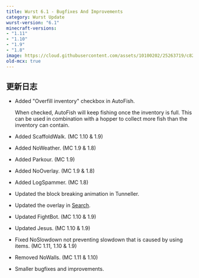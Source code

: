 ```yaml
---
title: Wurst 6.1 - Bugfixes And Improvements
category: Wurst Update
wurst-version: "6.1"
minecraft-versions:
- "1.11"
- "1.10"
- "1.9"
- "1.8"
image: https://cloud.githubusercontent.com/assets/10100202/25263719/c8264b00-2661-11e7-9ec1-7105cd1be256.jpg
old-mcx: true
---
```

## 更新日志

- Added "Overfill inventory" checkbox in AutoFish.

  When checked, AutoFish will keep fishing once the inventory is full. This can be used in combination with a hopper to collect more fish than the inventory can contain.

- Added ScaffoldWalk. (MC 1.10 & 1.9)

- Added NoWeather. (MC 1.9 & 1.8)

- Added Parkour. (MC 1.9)

- Added NoOverlay. (MC 1.9 & 1.8)

- Added LogSpammer. (MC 1.8)

- Updated the block breaking animation in Tunneller.

- Updated the overlay in [Search](https://wurst.wiki/search).

- Updated FightBot. (MC 1.10 & 1.9)

- Updated Jesus. (MC 1.10 & 1.9)

- Fixed NoSlowdown not preventing slowdown that is caused by using items. (MC 1.11, 1.10 & 1.9)

- Removed NoWalls. (MC 1.11 & 1.10)

- Smaller bugfixes and improvements.
